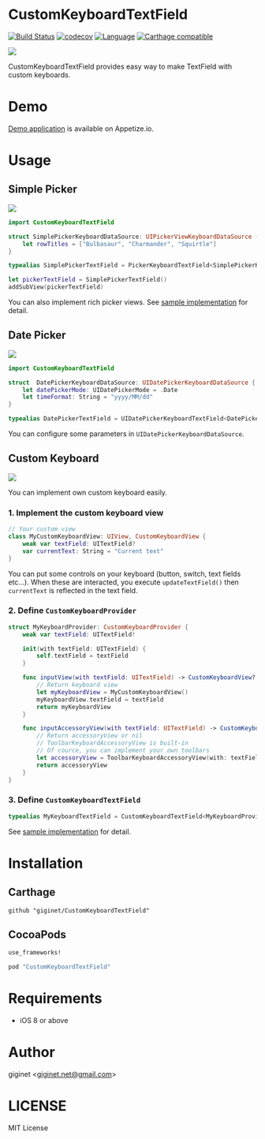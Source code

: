 # CustomKeyboardTextField

[![Build Status](https://travis-ci.org/giginet/CustomKeyboardTextField.svg?branch=master)](https://travis-ci.org/giginet/CustomKeyboardTextField) 
[![codecov](https://codecov.io/gh/giginet/CustomKeyboardTextField/branch/master/graph/badge.svg)](https://codecov.io/gh/giginet/CustomKeyboardTextField)
[![Language](https://img.shields.io/badge/language-Swift%202.3-orange.svg)](https://swift.org)
[![Carthage compatible](https://img.shields.io/badge/Carthage-compatible-4BC51D.svg?style=flat)](https://github.com/Carthage/Carthage) 

![](https://raw.githubusercontent.com/giginet/CustomKeyboardTextField/master/Documentation/Image/demo.gif)

CustomKeyboardTextField provides easy way to make TextField with custom keyboards.

# Demo

[Demo application](https://appetize.io/app/jv8ddk9ff2uwnf7hr508kbrkwg?device=iphone5s&scale=100&orientation=portrait&osVersion=9.3) is available on Appetize.io.

# Usage

## Simple Picker

![](https://raw.githubusercontent.com/giginet/CustomKeyboardTextField/master/Documentation/Image/picker.png)

```swift
import CustomKeyboardTextField

struct SimplePickerKeyboardDataSource: UIPickerViewKeyboardDataSource {
    let rowTitles = ["Bulbasaur", "Charmander", "Squirtle"]
}

typealias SimplePickerTextField = PickerKeyboardTextField<SimplePickerKeyboardDataSource>

let pickerTextField = SimplePickerTextField()
addSubView(pickerTextField)
```

You can also implement rich picker views. See [sample implementation](https://github.com/giginet/CustomKeyboardTextField/blob/master/CustomKeyboardTextFieldDemo/CustomKeyboard.swift#L10) for detail.

## Date Picker

![](https://raw.githubusercontent.com/giginet/CustomKeyboardTextField/master/Documentation/Image/date_picker.png)


```swift
import CustomKeyboardTextField

struct  DatePickerKeyboardDataSource: UIDatePickerKeyboardDataSource {
    let datePickerMode: UIDatePickerMode = .Date
    let timeFormat: String = "yyyy/MM/dd"
}

typealias DatePickerTextField = UIDatePickerKeyboardTextField<DatePickerKeyboardDataSource>
```

You can configure some parameters in `UIDatePickerKeyboardDataSource`.

## Custom Keyboard

![](https://raw.githubusercontent.com/giginet/CustomKeyboardTextField/master/Documentation/Image/custom.png)

You can implement own custom keyboard easily.

### 1. Implement the custom keyboard view

```swift
// Your custom view
class MyCustomKeyboardView: UIView, CustomKeyboardView {
    weak var textField: UITextField?
    var currentText: String = "Current text"
}
```

You can put some controls on your keyboard (button, switch, text fields etc...).
When these are interacted, you execute `updateTextField()` then `currentText` is reflected in the text field. 

### 2. Define `CustomKeyboardProvider`

```swift
struct MyKeyboardProvider: CustomKeyboardProvider {
    weak var textField: UITextField!

    init(with textField: UITextField) {
        self.textField = textField
    }

    func inputView(with textField: UITextField) -> CustomKeyboardView? {
        // Return keyboard view
        let myKeyboardView = MyCustomKeyboardView()
        myKeyboardView.textField = textField
        return myKeyboardView
    }

    func inputAccessoryView(with textField: UITextField) -> CustomKeyboardAccessoryView? {
        // Return accessoryView or nil
        // ToolbarKeyboardAccessoryView is built-in
        // Of cource, you can implement your own toolbars
        let accessoryView = ToolbarKeyboardAccessoryView(with: textField)
        return accessoryView
    }
}
```

### 3. Define `CustomKeyboardTextField`

```swift
typealias MyKeyboardTextField = CustomKeyboardTextField<MyKeyboardProvider>
```



See [sample implementation](https://github.com/giginet/CustomKeyboardTextField/blob/master/CustomKeyboardTextFieldDemo/CustomKeyboard.swift#L69) for detail.


# Installation

## Carthage

```
github "giginet/CustomKeyboardTextField"
```

## CocoaPods

```ruby
use_frameworks!

pod "CustomKeyboardTextField"
```

# Requirements

- iOS 8 or above

# Author

giginet <<giginet.net@gmail.com>>

# LICENSE

MIT License

